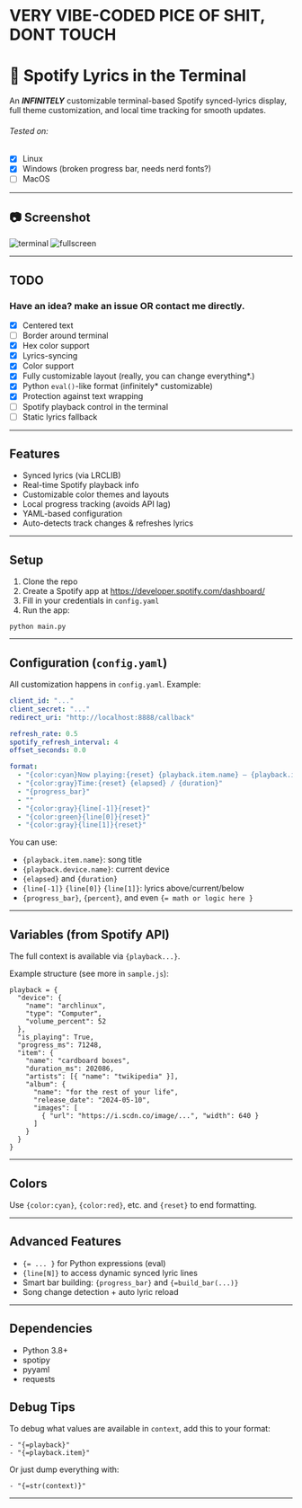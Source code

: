 # VERY VIBE-CODED PICE OF SHIT, DONT TOUCH

# 🎵 Spotify Lyrics in the Terminal

An ***INFINITELY*** customizable terminal-based Spotify synced-lyrics display, full theme customization, and local time tracking for smooth updates.

###### Tested on:
- [X] Linux
- [X] Windows (broken progress bar, needs nerd fonts?)
- [ ] MacOS

---

## 📷 Screenshot

![terminal](https://github.com/user-attachments/assets/86f4ffbc-8c6f-4070-8a15-f44eec334235)
![fullscreen](https://github.com/user-attachments/assets/3ff8c26c-8f0f-4705-9270-6f4492350ddf)

---

## TODO
### Have an idea? make an issue OR contact me directly.

- [X] Centered text
- [ ] Border around terminal
- [X] Hex color support
- [X] Lyrics-syncing
- [X] Color support
- [X] Fully customizable layout (really, you can change everything*.)
- [X] Python `eval()`-like format (infinitely* customizable)
- [X] Protection against text wrapping
- [ ] Spotify playback control in the terminal
- [ ] Static lyrics fallback
---

## Features

- Synced lyrics (via LRCLIB)
- Real-time Spotify playback info
- Customizable color themes and layouts
- Local progress tracking (avoids API lag)
- YAML-based configuration
- Auto-detects track changes & refreshes lyrics

---

## Setup

1. Clone the repo
2. Create a Spotify app at https://developer.spotify.com/dashboard/
3. Fill in your credentials in `config.yaml`
4. Run the app:

```
python main.py
```

---

## Configuration (`config.yaml`)

All customization happens in `config.yaml`. Example:

```yaml
client_id: "..."
client_secret: "..."
redirect_uri: "http://localhost:8888/callback"

refresh_rate: 0.5
spotify_refresh_interval: 4
offset_seconds: 0.0

format:
  - "{color:cyan}Now playing:{reset} {playback.item.name} — {playback.item.artists[0].name}"
  - "{color:gray}Time:{reset} {elapsed} / {duration}"
  - "{progress_bar}"
  - ""
  - "{color:gray}{line[-1]}{reset}"
  - "{color:green}{line[0]}{reset}"
  - "{color:gray}{line[1]}{reset}"
```

You can use:
- `{playback.item.name}`: song title
- `{playback.device.name}`: current device
- `{elapsed}` and `{duration}`
- `{line[-1]}` `{line[0]}` `{line[1]}`: lyrics above/current/below
- `{progress_bar}`, `{percent}`, and even `{= math or logic here }`

---

## Variables (from Spotify API)

The full context is available via `{playback...}`.

Example structure (see more in `sample.js`):

```
playback = {
  "device": {
    "name": "archlinux",
    "type": "Computer",
    "volume_percent": 52
  },
  "is_playing": True,
  "progress_ms": 71248,
  "item": {
    "name": "cardboard boxes",
    "duration_ms": 202086,
    "artists": [{ "name": "twikipedia" }],
    "album": {
      "name": "for the rest of your life",
      "release_date": "2024-05-10",
      "images": [
        { "url": "https://i.scdn.co/image/...", "width": 640 }
      ]
    }
  }
}
```

---

## Colors

Use `{color:cyan}`, `{color:red}`, etc. and `{reset}` to end formatting.

---

## Advanced Features

- `{= ... }` for Python expressions (eval)
- `{line[N]}` to access dynamic synced lyric lines
- Smart bar building: `{progress_bar}` and `{=build_bar(...)}`
- Song change detection + auto lyric reload

---

## Dependencies

- Python 3.8+
- spotipy
- pyyaml
- requests


## Debug Tips

To debug what values are available in `context`, add this to your format:

```
- "{=playback}"
- "{=playback.item}"
```

Or just dump everything with:

```
- "{=str(context)}"
```

---
